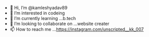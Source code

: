 - 👋 Hi, I’m @kamleshyadav89
- 👀 I’m interested in codeing
- 🌱 I’m currently learning ...b.tech
- 💞️ I’m looking to collaborate on ...website creater
- 📫 How to reach me ...https://instagram.com/unscripted__kk_007
  

<!---
kamleshyadav89/kamleshyadav89 is a ✨ special ✨ repository because its `README.md` (this file) appears on your GitHub profile.
You can click the Preview link to take a look at your changes.
--->

